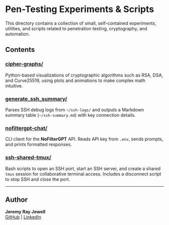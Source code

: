 # Pen-Testing Experiments & Scripts

This directory contains a collection of small, self-contained experiments, utilities, and scripts related to penetration testing, cryptography, and automation.

## Contents

### [cipher-graphs/](cipher-graphs/README.md)
Python-based visualizations of cryptographic algorithms such as RSA, DSA, and Curve25519, using plots and animations to make complex math intuitive.  

### [generate_ssh_summary/](generate_ssh_summary/README.md)
Parses SSH debug logs from `~/ssh-logs/` and outputs a Markdown summary table (`~/ssh-summary.md`) with key connection details.  

### [nofiltergpt-chat/](nofiltergpt-chat/README.md)
CLI client for the **NoFilterGPT** API. Reads API key from `.env`, sends prompts, and prints formatted responses.  

### [ssh-shared-tmux/](ssh-shared-tmux/README.md)
Bash scripts to open an SSH port, start an SSH server, and create a shared `tmux` session for collaborative terminal access. Includes a disconnect script to stop SSH and close the port.  

---

## Author
**Jeremy Ray Jewell**  
[GitHub](https://github.com/jeremyrayjewell) | [LinkedIn](https://www.linkedin.com/in/jeremyrayjewell)
